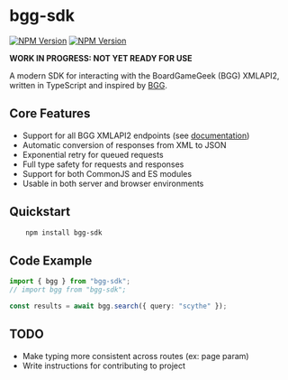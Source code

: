 # bgg-sdk

[![NPM Version](https://img.shields.io/npm/v/bgg-sdk?&logo=npm)](https://www.npmjs.com/package/bgg-sdk)
[![NPM Version](https://img.shields.io/badge/coverage-100%25-green)](https://github.com/ColCross/bgg-sdk/tree/main/tests)

**WORK IN PROGRESS: NOT YET READY FOR USE**

A modern SDK for interacting with the BoardGameGeek (BGG) XMLAPI2, written in TypeScript and inspired by [BGG](https://www.npmjs.com/package/bgg).

## Core Features

- Support for all BGG XMLAPI2 endpoints (see [documentation](https://boardgamegeek.com/wiki/page/BGG_XML_API2))
- Automatic conversion of responses from XML to JSON
- Exponential retry for queued requests
- Full type safety for requests and responses
- Support for both CommonJS and ES modules
- Usable in both server and browser environments

## Quickstart

```bash
    npm install bgg-sdk
```

## Code Example

```typescript
import { bgg } from "bgg-sdk";
// import bgg from "bgg-sdk";

const results = await bgg.search({ query: "scythe" });
```

## TODO

- Make typing more consistent across routes (ex: page param)
- Write instructions for contributing to project
